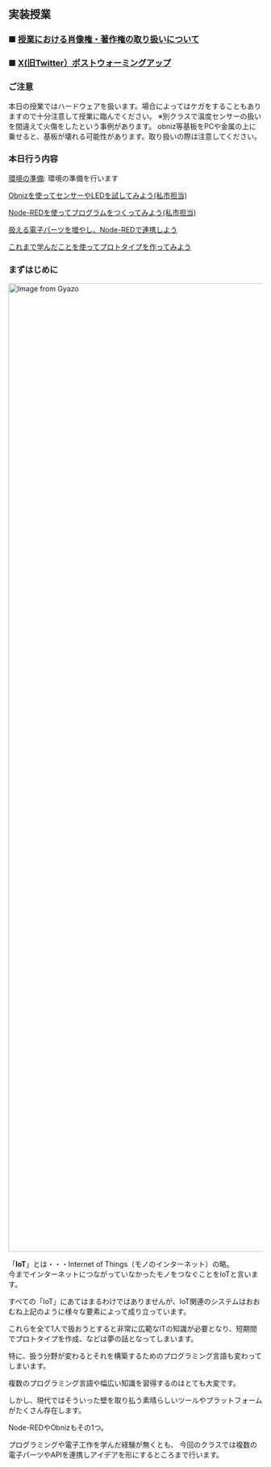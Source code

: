 ## 実装授業

### ■ [授業における肖像権・著作権の取り扱いについて](https://github.com/protoout/po-common/blob/main/docs/announce/copyright.md)

### ■ [X(旧Twitter）ポストウォーミングアップ](https://github.com/protoout/po-common/blob/main/docs/announce/class_tweet.md) 


### ご注意
本日の授業ではハードウェアを扱います。場合によってはケガをすることもありますので十分注意して授業に臨んでください。
※別クラスで温度センサーの扱いを間違えて火傷をしたという事例があります。
obniz等基板をPCや金属の上に乗せると、基板が壊れる可能性があります。取り扱いの際は注意してください。


### 本日行う内容

[環境の準備](./lesson1.md): 環境の準備を行います

[Obnizを使ってセンサーやLEDを試してみよう(私市担当)](./lesson2.md)

[Node-REDを使ってプログラムをつくってみよう(私市担当)](./lesson3.md)

[扱える電子パーツを増やし、Node-REDで連携しよう](./lesson4.md)

[これまで学んだことを使ってプロトタイプを作ってみよう](./lesson5.md)

### まずはじめに

<a href="https://gyazo.com/a68ee34d4f810697b82d6a130559fe34"><img src="https://i.gyazo.com/a68ee34d4f810697b82d6a130559fe34.jpg" alt="Image from Gyazo" width="1920"/></a>

「**IoT**」とは・・・Internet of Things（モノのインターネット）の略。  
今までインターネットにつながっていなかったモノをつなぐことをIoTと言います。


すべての「IoT」にあてはまるわけではありませんが、IoT関連のシステムはおおむね上記のように様々な要素によって成り立っています。

これらを全て1人で扱おうとすると非常に広範なITの知識が必要となり、短期間でプロトタイプを作成、などは夢の話となってしまいます。

特に、扱う分野が変わるとそれを構築するためのプログラミング言語も変わってしまいます。


複数のプログラミング言語や幅広い知識を習得するのはとても大変です。


しかし、現代ではそういった壁を取り払う素晴らしいツールやプラットフォームがたくさん存在します。


Node-REDやObnizもその1つ。


プログラミングや電子工作を学んだ経験が無くとも、
今回のクラスでは複数の電子パーツやAPIを連携しアイデアを形にするところまで行います。

